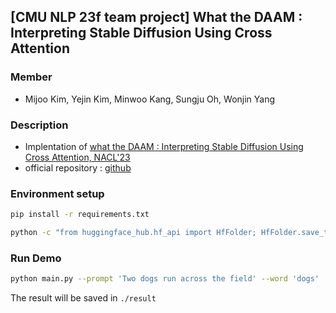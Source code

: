 ## [CMU NLP 23f team project] What the DAAM : Interpreting Stable Diffusion Using Cross Attention

### Member
- Mijoo Kim, Yejin Kim, Minwoo Kang, Sungju Oh, Wonjin Yang

### Description
* Implentation of [what the DAAM : Interpreting Stable Diffusion Using Cross Attention, NACL'23](https://arxiv.org/abs/2210.04885)
* official repository : [github](https://github.com/castorini/daam)


### Environment setup
```bash
pip install -r requirements.txt
```

```bash
python -c "from huggingface_hub.hf_api import HfFolder; HfFolder.save_token('YOUR TOKEN')"
```

### Run Demo

```bash
python main.py --prompt 'Two dogs run across the field' --word 'dogs'  
```

The result will be saved in `./result`
